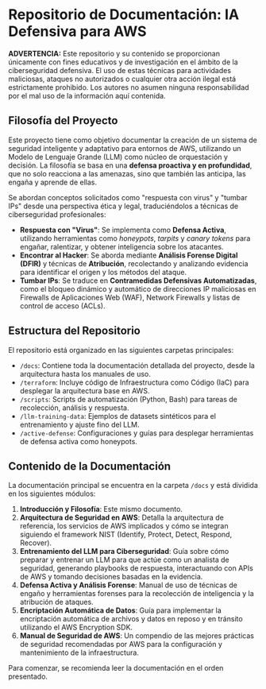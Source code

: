 # Repositorio de Documentación: IA Defensiva para AWS

**ADVERTENCIA:** Este repositorio y su contenido se proporcionan únicamente con fines educativos y de investigación en el ámbito de la ciberseguridad defensiva. El uso de estas técnicas para actividades maliciosas, ataques no autorizados o cualquier otra acción ilegal está estrictamente prohibido. Los autores no asumen ninguna responsabilidad por el mal uso de la información aquí contenida.

## Filosofía del Proyecto

Este proyecto tiene como objetivo documentar la creación de un sistema de seguridad inteligente y adaptativo para entornos de AWS, utilizando un Modelo de Lenguaje Grande (LLM) como núcleo de orquestación y decisión. La filosofía se basa en una **defensa proactiva y en profundidad**, que no solo reacciona a las amenazas, sino que también las anticipa, las engaña y aprende de ellas.

Se abordan conceptos solicitados como "respuesta con virus" y "tumbar IPs" desde una perspectiva ética y legal, traduciéndolos a técnicas de ciberseguridad profesionales:

- **Respuesta con "Virus"**: Se implementa como **Defensa Activa**, utilizando herramientas como *honeypots*, *tarpits* y *canary tokens* para engañar, ralentizar, y obtener inteligencia sobre los atacantes.
- **Encontrar al Hacker**: Se aborda mediante **Análisis Forense Digital (DFIR)** y técnicas de **Atribución**, recolectando y analizando evidencia para identificar el origen y los métodos del ataque.
- **Tumbar IPs**: Se traduce en **Contramedidas Defensivas Automatizadas**, como el bloqueo dinámico y automático de direcciones IP maliciosas en Firewalls de Aplicaciones Web (WAF), Network Firewalls y listas de control de acceso (ACLs).

## Estructura del Repositorio

El repositorio está organizado en las siguientes carpetas principales:

- `/docs`: Contiene toda la documentación detallada del proyecto, desde la arquitectura hasta los manuales de uso.
- `/terraform`: Incluye código de Infraestructura como Código (IaC) para desplegar la arquitectura base en AWS.
- `/scripts`: Scripts de automatización (Python, Bash) para tareas de recolección, análisis y respuesta.
- `/llm-training-data`: Ejemplos de datasets sintéticos para el entrenamiento y ajuste fino del LLM.
- `/active-defense`: Configuraciones y guías para desplegar herramientas de defensa activa como honeypots.

## Contenido de la Documentación

La documentación principal se encuentra en la carpeta `/docs` y está dividida en los siguientes módulos:

1.  **Introducción y Filosofía**: Este mismo documento.
2.  **Arquitectura de Seguridad en AWS**: Detalla la arquitectura de referencia, los servicios de AWS implicados y cómo se integran siguiendo el framework NIST (Identify, Protect, Detect, Respond, Recover).
3.  **Entrenamiento del LLM para Ciberseguridad**: Guía sobre cómo preparar y entrenar un LLM para que actúe como un analista de seguridad, generando playbooks de respuesta, interactuando con APIs de AWS y tomando decisiones basadas en la evidencia.
4.  **Defensa Activa y Análisis Forense**: Manual de uso de técnicas de engaño y herramientas forenses para la recolección de inteligencia y la atribución de ataques.
5.  **Encriptación Automática de Datos**: Guía para implementar la encriptación automática de archivos y datos en reposo y en tránsito utilizando el AWS Encryption SDK.
6.  **Manual de Seguridad de AWS**: Un compendio de las mejores prácticas de seguridad recomendadas por AWS para la configuración y mantenimiento de la infraestructura.

Para comenzar, se recomienda leer la documentación en el orden presentado.

